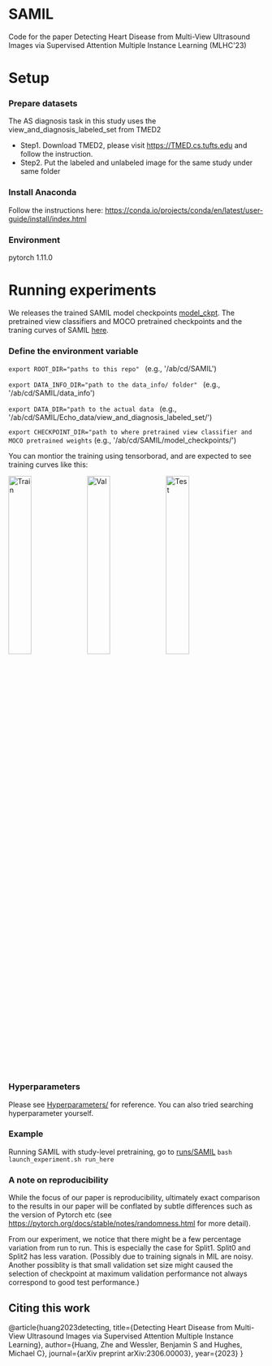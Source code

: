 # SAMIL
Code for the paper Detecting Heart Disease from Multi-View Ultrasound Images via Supervised Attention Multiple Instance Learning (MLHC'23)

# Setup
### Prepare datasets
The AS diagnosis task in this study uses the view_and_diagnosis_labeled_set from TMED2 
- Step1. Download TMED2, please visit https://TMED.cs.tufts.edu and follow the instruction.
- Step2. Put the labeled and unlabeled image for the same study under same folder

### Install Anaconda
Follow the instructions here: https://conda.io/projects/conda/en/latest/user-guide/install/index.html

### Environment
pytorch 1.11.0

# Running experiments
We releases the trained SAMIL model checkpoints [model_ckpt](https://github.com/tufts-ml/SAMIL/tree/main/Model_ckpt).
The pretrained view classifiers and MOCO pretrained checkpoints and the traning curves of SAMIL [here](https://tufts.box.com/s/c5w8123j7h3dpls75jye1363uh8qv8us). 

### Define the environment variable
```export ROOT_DIR="paths to this repo" ```
(e.g.,  '/ab/cd/SAMIL')

```export DATA_INFO_DIR="path to the data_info/ folder" ```
(e.g.,  '/ab/cd/SAMIL/data_info')

```export DATA_DIR="path to the actual data ```
(e.g.,  '/ab/cd/SAMIL/Echo_data/view_and_diagnosis_labeled_set/')

```export CHECKPOINT_DIR="path to where pretrained view classifier and MOCO pretrained weights```
(e.g.,  '/ab/cd/SAMIL/model_checkpoints/')


You can montior the training using tensorborad, and are expected to see training curves like this:

<p float="left">
  <img src="training_curves/split2/train.png" alt="Train" width="30%">
  <img src="training_curves/split2/val.png" alt="Val" width="30%">
  <img src="training_curves/split2/test.png" alt="Test" width="30%">
</p>

### Hyperparameters
Please see [Hyperparameters/](Hyperparameters) for reference. You can also tried searching hyperparameter yourself.

### Example
Running SAMIL with study-level pretraining, go to [runs/SAMIL](runs/SAMIL)
``` bash launch_experiment.sh run_here ```


### A note on reproducibility
While the focus of our paper is reproducibility, ultimately exact comparison to the results in our paper will be conflated by subtle differences such as the version of Pytorch etc (see https://pytorch.org/docs/stable/notes/randomness.html for more detail).

From our experiment, we notice that there might be a few percentage variation from run to run. This is especially the case for Split1. Split0 and Split2 has less varation. (Possibly due to training signals in MIL are noisy. Another possiblity is that small validation set size might caused the selection of checkpoint at maximum validation performance not always correspond to good test performance.)

## Citing this work
@article{huang2023detecting,
  title={Detecting Heart Disease from Multi-View Ultrasound Images via Supervised Attention Multiple Instance Learning},
  author={Huang, Zhe and Wessler, Benjamin S and Hughes, Michael C},
  journal={arXiv preprint arXiv:2306.00003},
  year={2023}
}
